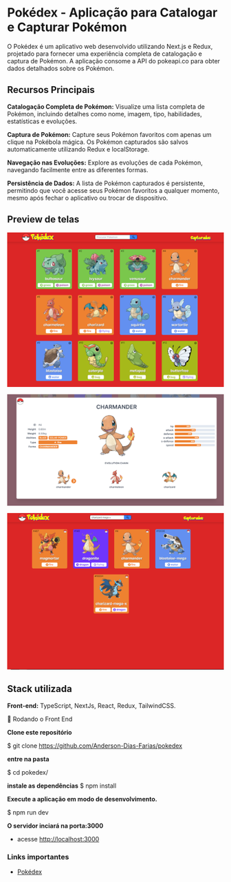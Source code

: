 # Pokédex - Aplicação para Catalogar e Capturar Pokémon

O Pokédex é um aplicativo web desenvolvido utilizando Next.js e Redux, projetado para fornecer uma experiência completa de catalogação e captura de Pokémon. A aplicação consome a API do pokeapi.co para obter dados detalhados sobre os Pokémon.

## Recursos Principais

**Catalogação Completa de Pokémon:**
Visualize uma lista completa de Pokémon, incluindo detalhes como nome, imagem, tipo, habilidades, estatísticas e evoluções.

**Captura de Pokémon:**
Capture seus Pokémon favoritos com apenas um clique na Pokébola mágica. Os Pokémon capturados são salvos automaticamente utilizando Redux e localStorage.

**Navegação nas Evoluções:**
Explore as evoluções de cada Pokémon, navegando facilmente entre as diferentes formas.

**Persistência de Dados:**
A lista de Pokémon capturados é persistente, permitindo que você acesse seus Pokémon favoritos a qualquer momento, mesmo após fechar o aplicativo ou trocar de dispositivo.

## Preview de telas

![ Home](https://raw.githubusercontent.com/Anderson-Dias-Farias/pokedex/main/public/telas/pokedexHome.PNG)

![ Dados Pokemon](https://raw.githubusercontent.com/Anderson-Dias-Farias/pokedex/main/public/telas/dadosPokemon.PNG)

![ Capturados](https://raw.githubusercontent.com/Anderson-Dias-Farias/pokedex/main/public/telas/pokedexFavoritos.PNG)

## Stack utilizada

**Front-end:** TypeScript, NextJs, React, Redux, TailwindCSS.

🎲 Rodando o Front End

**Clone este repositório**

$ git clone https://github.com/Anderson-Dias-Farias/pokedex

**entre na pasta**

$ cd pokedex/

**instale as dependências**
$ npm install

**Execute a aplicação em modo de desenvolvimento.**

$ npm run dev

**O servidor inciará na porta:3000**

- acesse <http://localhost:3000>

### Links importantes

- [Pokédex](https://pokedex-six-alpha-88.vercel.app/)
